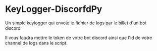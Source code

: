 # KeyLogger-DiscorfdPy
Un simple keylogger qui envoie le fichier de logs par le billet d'un bot discord

Il vous faudra mettre le token de votre bot discord ainsi que l'id de votre channel de logs dans le script.
